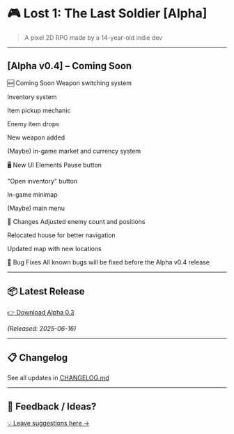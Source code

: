 # 🎮 Lost 1: The Last Soldier [Alpha]

> A pixel 2D RPG made by a 14-year-old indie dev

---

## [Alpha v0.4] – Coming Soon
🆕 Coming Soon
Weapon switching system

Inventory system

Item pickup mechanic

Enemy item drops

New weapon added

(Maybe) in-game market and currency system

🖥️ New UI Elements
Pause button

"Open inventory" button

In-game minimap

(Maybe) main menu

🔁 Changes
Adjusted enemy count and positions

Relocated house for better navigation

Updated map with new locations

🐛 Bug Fixes
All known bugs will be fixed before the Alpha v0.4 release

---

## 📦 Latest Release
[👉 Download Alpha 0.3](https://github.com/DEV-ZiMiR/Lost1-The-Last-Soldier/releases/alpha-0.3)

*(Released: 2025-06-16)*

---

## 📋 Changelog
See all updates in [CHANGELOG.md](./CHANGELOG.md)

---

## 💬 Feedback / Ideas?
[💡 Leave suggestions here →](https://github.com/DEV-ZiMiR/Lost1-The-Last-Soldier/discussions)
